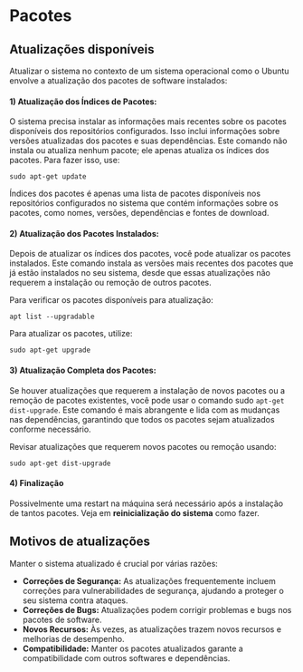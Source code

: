 # Pacotes

## Atualizações disponíveis

Atualizar o sistema no contexto de um sistema operacional como o Ubuntu envolve a atualização dos pacotes de software instalados:

#### 1) Atualização dos Índices de Pacotes:

O sistema precisa instalar as informações mais recentes sobre os pacotes disponíveis dos repositórios configurados. Isso inclui informações sobre versões atualizadas dos pacotes e suas dependências. Este comando não instala ou atualiza nenhum pacote; ele apenas atualiza os índices dos pacotes. Para fazer isso, use:

```shell
sudo apt-get update
```

Índices dos pacotes é apenas uma lista de pacotes disponíveis nos repositórios configurados no sistema que contém informações sobre os pacotes, como nomes, versões, dependências e fontes de download.

#### 2) Atualização dos Pacotes Instalados:

Depois de atualizar os índices dos pacotes, você pode atualizar os pacotes instalados. Este comando instala as versões mais recentes dos pacotes que já estão instalados no seu sistema, desde que essas atualizações não requerem a instalação ou remoção de outros pacotes.

Para verificar os pacotes disponíveis para atualização:

```shell
apt list --upgradable
```

Para atualizar os pacotes, utilize:

```shell
sudo apt-get upgrade
```

#### 3) Atualização Completa dos Pacotes:

Se houver atualizações que requerem a instalação de novos pacotes ou a remoção de pacotes existentes, você pode usar o comando sudo `apt-get dist-upgrade`. Este comando é mais abrangente e lida com as mudanças nas dependências, garantindo que todos os pacotes sejam atualizados conforme necessário.

Revisar atualizações que requerem novos pacotes ou remoção usando:

```shell
sudo apt-get dist-upgrade
```

#### 4) Finalização

Possivelmente uma restart na máquina será necessário após a instalação de tantos pacotes. Veja em **reinicialização do sistema** como fazer.

## Motivos de atualizações

Manter o sistema atualizado é crucial por várias razões:

* **Correções de Segurança:** As atualizações frequentemente incluem correções para vulnerabilidades de segurança, ajudando a proteger o seu sistema contra ataques.
* **Correções de Bugs:** Atualizações podem corrigir problemas e bugs nos pacotes de software.
* **Novos Recursos:** Às vezes, as atualizações trazem novos recursos e melhorias de desempenho.
* **Compatibilidade:** Manter os pacotes atualizados garante a compatibilidade com outros softwares e dependências.
